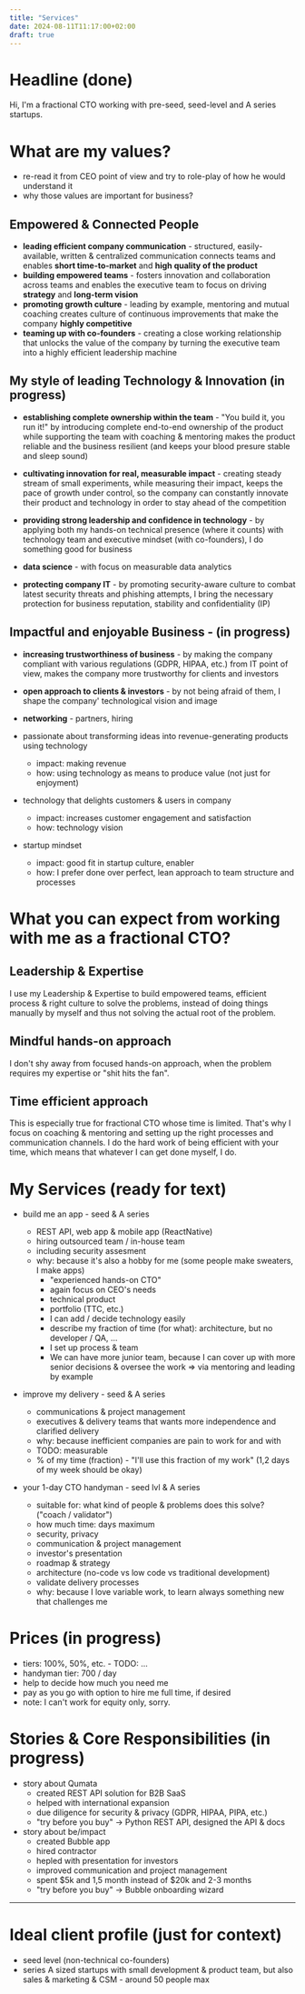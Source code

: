 ```yaml
---
title: "Services"
date: 2024-08-11T11:17:00+02:00
draft: true
---
```


# Headline (done)
Hi, I'm a fractional CTO working with pre-seed, seed-level and A series startups.

# What are my values?
- re-read it from CEO point of view and try to role-play of how he would understand it
- why those values are important for business?

## Empowered & Connected People
- **leading efficient company communication** - structured, easily-available, written & centralized communication connects teams and enables **short time-to-market** and **high quality of the product**
- **building empowered teams** - fosters innovation and collaboration across teams and enables the executive team to focus on driving **strategy** and **long-term vision**
- **promoting growth culture** - leading by example, mentoring and mutual coaching creates culture of continuous improvements that make the company **highly competitive**
- **teaming up with co-founders** - creating a close working relationship that unlocks the value of the company by turning the executive team into a highly efficient leadership machine

## My style of leading Technology & Innovation (in progress)
- **establishing complete ownership within the team** - "You build it, you run it!" by introducing complete end-to-end ownership of the product while supporting the team with coaching & mentoring makes the product reliable and the business resilient (and keeps your blood presure stable and sleep sound)
- **cultivating innovation for real, measurable impact** - creating steady stream of small experiments, while measuring their impact, keeps the pace of growth under control, so the company can constantly innovate their product and technology in order to stay ahead of the competition

- **providing strong leadership and confidence in technology** - by applying both my hands-on technical presence (where it counts) with technology team and executive mindset (with co-founders), I do something good for business
- **data science** - with focus on measurable data analytics
- **protecting company IT** - by promoting security-aware culture to combat latest security threats and phishing attempts, I bring the necessary protection for business reputation, stability and confidentiality (IP)

## Impactful and enjoyable Business - (in progress)
- **increasing trustworthiness of business** - by making the company compliant with various regulations (GDPR, HIPAA, etc.) from IT point of view, makes the company more trustworthy for clients and investors
- **open approach to clients & investors** - by not being afraid of them, I shape the company' technological vision and image
- **networking** - partners, hiring

- passionate about transforming ideas into revenue-generating products using technology
    - impact: making revenue
    - how: using technology as means to produce value (not just for enjoyment)
- technology that delights customers & users in company
    - impact: increases customer engagement and satisfaction
    - how: technology vision
- startup mindset
    - impact: good fit in startup culture, enabler
    - how: I prefer done over perfect, lean approach to team structure and processes

# What you can expect from working with me as a fractional CTO?
## Leadership & Expertise
I use my Leadership & Expertise to build empowered teams, efficient process & right culture to solve the problems, instead of doing things manually by myself and thus not solving the actual root of the problem.

## Mindful hands-on approach
I don't shy away from focused hands-on approach, when the problem requires my expertise or "shit hits the fan".

## Time efficient approach
This is especially true for fractional CTO whose time is limited. That's why I focus on coaching & mentoring and setting up the right processes and communication channels.
I do the hard work of being efficient with your time, which means that whatever I can get done myself, I do.

# My Services (ready for text)
- build me an app - seed & A series
    - REST API, web app & mobile app (ReactNative)
    - hiring outsourced team / in-house team
    - including security assesment
    - why: because it's also a hobby for me (some people make sweaters, I make apps)
        - "experienced hands-on CTO"
        - again focus on CEO's needs 
        - technical product
        - portfolio (TTC, etc.)
        - I can add / decide technology easily
        - describe my fraction of time (for what): architecture, but no developer / QA, ...
        - I set up process & team
        - We can have more junior team, because I can cover up with more senior decisions & oversee the work => via mentoring and leading by example

- improve my delivery - seed & A series
    - communications & project management
    - executives & delivery teams that wants more independence and clarified delivery
    - why: because inefficient companies are pain to work for and with
    - TODO: measurable
    - % of my time (fraction) - "I'll use this fraction of my work" (1,2 days of my week should be okay)

- your 1-day CTO handyman - seed lvl & A series
    - suitable for: what kind of people & problems does this solve? ("coach / validator")
    - how much time: days maximum
    - security, privacy
    - communication & project management
    - investor's presentation
    - roadmap & strategy
    - architecture (no-code vs low code vs traditional development)
    - validate delivery processes
    - why: because I love variable work, to learn always something new that challenges me

# Prices (in progress)
- tiers: 100%, 50%, etc. - TODO: ...
- handyman tier: 700 / day
- help to decide how much you need me
- pay as you go with option to hire me full time, if desired
- note: I can't work for equity only, sorry.

# Stories & Core Responsibilities (in progress)
- story about Qumata
    - created REST API solution for B2B SaaS
    - helped with international expansion
    - due diligence for security & privacy (GDPR, HIPAA, PIPA, etc.)
    - "try before you buy" -> Python REST API, designed the API & docs
- story about be/impact
    - created Bubble app
    - hired contractor
    - hepled with presentation for investors
    - improved communication and project management
    - spent $5k and 1,5 month instead of $20k and 2-3 months
    - "try before you buy" -> Bubble onboarding wizard

---
# Ideal client profile (just for context)
- seed level (non-technical co-founders)
- series A sized startups with small development & product team, but also sales & marketing & CSM - around 50 people max

